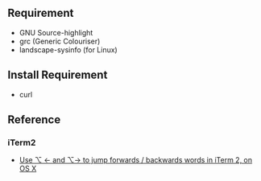 Requirement
-----------

- GNU Source-highlight
- grc (Generic Colouriser)
- landscape-sysinfo (for Linux)

Install Requirement
-------------------

- curl

Reference
---------

### iTerm2

- [Use ⌥ ← and ⌥→ to jump forwards / backwards words in iTerm 2, on OS X](https://coderwall.com/p/h6yfda/use-and-to-jump-forwards-backwards-words-in-iterm-2-on-os-x)
